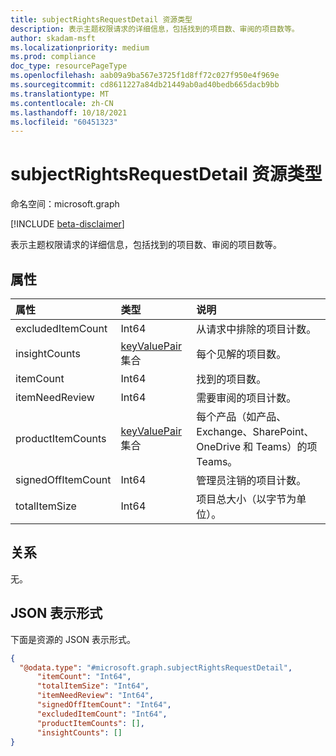 ```yaml
---
title: subjectRightsRequestDetail 资源类型
description: 表示主题权限请求的详细信息，包括找到的项目数、审阅的项目数等。
author: skadam-msft
ms.localizationpriority: medium
ms.prod: compliance
doc_type: resourcePageType
ms.openlocfilehash: aab09a9ba567e3725f1d8ff72c027f950e4f969e
ms.sourcegitcommit: cd8611227a84db21449ab0ad40bedb665dacb9bb
ms.translationtype: MT
ms.contentlocale: zh-CN
ms.lasthandoff: 10/18/2021
ms.locfileid: "60451323"
---
```

# <a name="subjectrightsrequestdetail-resource-type"></a>subjectRightsRequestDetail 资源类型

命名空间：microsoft.graph

[!INCLUDE [beta-disclaimer](../../includes/beta-disclaimer.md)]

表示主题权限请求的详细信息，包括找到的项目数、审阅的项目数等。

## <a name="properties"></a>属性
|属性|类型|说明|
|:---|:---|:---|
|excludedItemCount|Int64|从请求中排除的项目计数。|
|insightCounts|[keyValuePair](../resources/keyvaluepair.md) 集合|每个见解的项目数。|
|itemCount|Int64|找到的项目数。|
|itemNeedReview|Int64|需要审阅的项目计数。|
|productItemCounts|[keyValuePair](../resources/keyvaluepair.md) 集合|每个产品（如产品、Exchange、SharePoint、OneDrive 和 Teams）的项Teams。|
|signedOffItemCount|Int64|管理员注销的项目计数。|
|totalItemSize|Int64|项目总大小（以字节为单位）。|

## <a name="relationships"></a>关系
无。

## <a name="json-representation"></a>JSON 表示形式
下面是资源的 JSON 表示形式。
<!-- {
  "blockType": "resource",
  "@odata.type": "microsoft.graph.subjectRightsRequestDetail"
}
-->
``` json
{
  "@odata.type": "#microsoft.graph.subjectRightsRequestDetail",
      "itemCount": "Int64",
      "totalItemSize": "Int64",
      "itemNeedReview": "Int64",
      "signedOffItemCount": "Int64",
      "excludedItemCount": "Int64",
      "productItemCounts": [],
      "insightCounts": []
}
```

